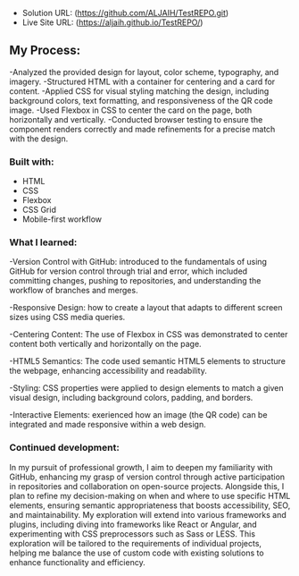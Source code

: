 - Solution URL: (https://github.com/ALJAIH/TestREPO.git)
- Live Site URL: (https://aljaih.github.io/TestREPO/)

## My Process:

-Analyzed the provided design for layout, color scheme, typography, and imagery.
-Structured HTML with a container for centering and a card for content.
-Applied CSS for visual styling matching the design, including background colors, text formatting, and responsiveness of the QR code image.
-Used Flexbox in CSS to center the card on the page, both horizontally and vertically.
-Conducted browser testing to ensure the component renders correctly and made refinements for a precise match with the design.

### Built with:

- HTML
- CSS
- Flexbox
- CSS Grid
- Mobile-first workflow


### What I learned:

-Version Control with GitHub:
    introduced to the fundamentals of using GitHub for version control through trial and error, which included committing changes, pushing to repositories, and understanding the workflow of branches and merges.

-Responsive Design: 
    how to create a layout that adapts to different screen sizes using CSS media queries.

-Centering Content: 
    The use of Flexbox in CSS was demonstrated to center content both vertically and horizontally on the page.

-HTML5 Semantics: 
    The code used semantic HTML5 elements to structure the webpage, enhancing accessibility and readability.

-Styling: 
    CSS properties were applied to design elements to match a given visual design, including background colors, padding, and borders.

-Interactive Elements: 
    exerienced how an image (the QR code) can be integrated and made responsive within a web design.

### Continued development:

In my pursuit of professional growth, I aim to deepen my familiarity with GitHub, enhancing my grasp of version control through active participation in repositories and collaboration on open-source projects. Alongside this, I plan to refine my decision-making on when and where to use specific HTML elements, ensuring semantic appropriateness that boosts accessibility, SEO, and maintainability. My exploration will extend into various frameworks and plugins, including diving into frameworks like React or Angular, and experimenting with CSS preprocessors such as Sass or LESS. This exploration will be tailored to the requirements of individual projects, helping me balance the use of custom code with existing solutions to enhance functionality and efficiency. 
